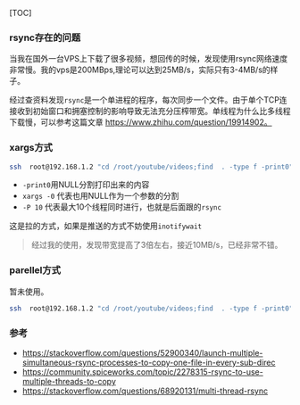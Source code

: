 [TOC]



### rsync存在的问题



当我在国外一台VPS上下载了很多视频，想回传的时候，发现使用rsync网络速度非常慢。我的vps是200MBps,理论可以达到25MB/s，实际只有3-4MB/s的样子。

经过查资料发现`rsync`是一个单进程的程序，每次同步一个文件。由于单个TCP连接收到初始窗口和拥塞控制的影响导致无法充分压榨带宽。单线程为什么比多线程下载慢，可以参考这篇文章 https://www.zhihu.com/question/19914902。



### xargs方式



```bash
ssh  root@192.168.1.2 "cd /root/youtube/videos;find  . -type f -print0" | xargs -0 -I%  -P10 rsync -avuP  root@192.168.1.2:/root/youtube/videos/%   /my/local/dir/
```

-  `-print0`用NULL分割打印出来的内容
- `xargs -0` 代表也用NULL作为一个参数的分割
- `-P 10` 代表最大10个线程同时进行，也就是后面跟的`rsync`

这是拉的方式，如果是推送的方式不妨使用`inotifywait`

> 经过我的使用，发现带宽提高了3倍左右，接近10MB/s，已经非常不错。



### parellel方式

暂未使用。

```bash
ssh  root@192.168.1.2 "cd /root/youtube/videos;find  . -type f -print0" | parallel -0 -j 10 rsync -avuP  root@192.168.1.2:/root/youtube/videos/{}   /my/local/dir/
```







### 参考

- https://stackoverflow.com/questions/52900340/launch-multiple-simultaneous-rsync-processes-to-copy-one-file-in-every-sub-direc
- https://community.spiceworks.com/topic/2278315-rsync-to-use-multiple-threads-to-copy
- https://stackoverflow.com/questions/68920131/multi-thread-rsync